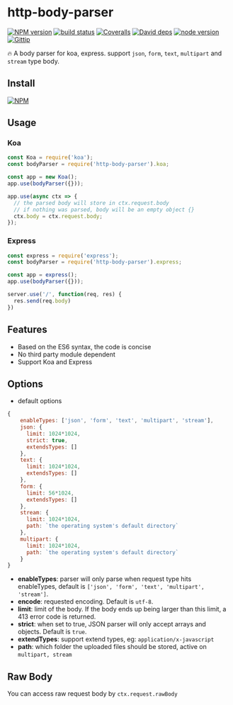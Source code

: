 http-body-parser
===============

[![NPM version][npm-image]][npm-url]
[![build status][travis-image]][travis-url]
[![Coveralls][coveralls-image]][coveralls-url]
[![David deps][david-image]][david-url]
[![node version][node-image]][node-url]
[![Gittip][gittip-image]][gittip-url]

[npm-image]: https://img.shields.io/npm/v/http-body-parser.svg?style=flat-square
[npm-url]: https://npmjs.org/package/http-body-parser
[travis-image]: https://img.shields.io/travis/eqfox/http-body-parser.svg?style=flat-square
[travis-url]: https://travis-ci.org/eqfox/http-body-parser
[coveralls-image]: https://img.shields.io/coveralls/eqfox/http-body-parser.svg?style=flat-square
[coveralls-url]: https://coveralls.io/r/eqfox/http-body-parser?branch=master
[david-image]: https://img.shields.io/david/eqfox/http-body-parser.svg?style=flat-square
[david-url]: https://david-dm.org/eqfox/http-body-parser
[node-image]: https://img.shields.io/badge/node.js-%3E=_7.6-green.svg?style=flat-square
[node-url]: http://nodejs.org/download/
[gittip-image]: https://img.shields.io/gittip/dead-horse.svg?style=flat-square
[gittip-url]: https://www.gittip.com/dead-horse/


🔥 A body parser for koa, express. support `json`, `form`, `text`, `multipart` and `stream` type body.

## Install

[![NPM](https://nodei.co/npm/http-body-parser.png?downloads=true)](https://nodei.co/npm/http-body-parser/)

## Usage

### Koa
```js
const Koa = require('koa');
const bodyParser = require('http-body-parser').koa;

const app = new Koa();
app.use(bodyParser({}));

app.use(async ctx => {
  // the parsed body will store in ctx.request.body
  // if nothing was parsed, body will be an empty object {}
  ctx.body = ctx.request.body;
});
```

### Express
```js
const express = require('express');
const bodyParser = require('http-body-parser').express;

const app = express();
app.use(bodyParser({}));

server.use('/', function(req, res) {
  res.send(req.body)
})
```

## Features
* Based on the ES6 syntax, the code is concise
* No third party module dependent
* Support Koa and Express

## Options

- default options
```js
{
    enableTypes: ['json', 'form', 'text', 'multipart', 'stream'],
    json: {
      limit: 1024*1024,
      strict: true,
      extendsTypes: []
    },
    text: {
      limit: 1024*1024,
      extendsTypes: []
    },
    form: {
      limit: 56*1024,
      extendsTypes: []
    },
    stream: {
      limit: 1024*1024,
      path: `the operating system's default directory`
    },
    multipart: {
      limit: 1024*1024,
      path: `the operating system's default directory`
    }
}
```
* **enableTypes**: parser will only parse when request type hits enableTypes, default is `['json', 'form', 'text', 'multipart', 'stream']`.
* **encode**: requested encoding. Default is `utf-8`.
* **limit**: limit of the body. If the body ends up being larger than this limit, a 413 error code is returned.
* **strict**: when set to true, JSON parser will only accept arrays and objects. Default is `true`.
* **extendTypes**: support extend types, eg:  `application/x-javascript`
* **path**: which folder the uploaded files should be stored, active on `multipart, stream`

## Raw Body

You can access raw request body by `ctx.request.rawBody`
